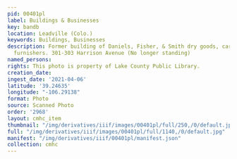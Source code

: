 ```yaml
---
pid: 00401pl
label: Buildings & Businesses
key: bandb
location: Leadville (Colo.)
keywords: Buildings, Businesses
description: Former building of Daniels, Fisher, & Smith dry goods, carpets and men's
  furnishers. 301-303 Harrison Avenue (No longer standing)
named_persons: 
rights: This photo is property of Lake County Public Library.
creation_date: 
ingest_date: '2021-04-06'
latitude: '39.24635'
longitude: "-106.29138"
format: Photo
source: Scanned Photo
order: '2968'
layout: cmhc_item
thumbnail: "/img/derivatives/iiif/images/00401pl/full/250,/0/default.jpg"
full: "/img/derivatives/iiif/images/00401pl/full/1140,/0/default.jpg"
manifest: "/img/derivatives/iiif/00401pl/manifest.json"
collection: cmhc
---
```

